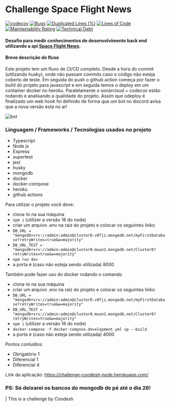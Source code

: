 # Challenge Space Flight News

[![codecov](https://codecov.io/gh/LeoAntunesBrombilla/challenge/branch/main/graph/badge.svg?token=3NSCM4OGJG)](https://codecov.io/gh/LeoAntunesBrombilla/challenge)
[![Bugs](https://sonarcloud.io/api/project_badges/measure?project=LeoAntunesBrombilla_challenge&metric=bugs)](https://sonarcloud.io/summary/new_code?id=LeoAntunesBrombilla_challenge)
[![Duplicated Lines (%)](https://sonarcloud.io/api/project_badges/measure?project=LeoAntunesBrombilla_challenge&metric=duplicated_lines_density)](https://sonarcloud.io/summary/new_code?id=LeoAntunesBrombilla_challenge)
[![Lines of Code](https://sonarcloud.io/api/project_badges/measure?project=LeoAntunesBrombilla_challenge&metric=ncloc)](https://sonarcloud.io/summary/new_code?id=LeoAntunesBrombilla_challenge)
[![Maintainability Rating](https://sonarcloud.io/api/project_badges/measure?project=LeoAntunesBrombilla_challenge&metric=sqale_rating)](https://sonarcloud.io/summary/new_code?id=LeoAntunesBrombilla_challenge)
[![Technical Debt](https://sonarcloud.io/api/project_badges/measure?project=LeoAntunesBrombilla_challenge&metric=sqale_index)](https://sonarcloud.io/summary/new_code?id=LeoAntunesBrombilla_challenge)


#### Desafio para medir conhecimentos de desenvolvimento back end utilizando a api [Space Flight News](https://api.spaceflightnewsapi.net/v3/documentation). 

#### Breve descrição do fluxo

Este projeto tem um fluxo de CI/CD completo. Desde a hora do commit (utilizando husky), onde não passam commits caso o código não esteja coberto de teste. Em seguida do push o github action começa por fazer o build do projeto para javascript e em seguida temos o deploy em um container docker no heroku. Paralelamente o sonarcloud + codecov estão rodando e analisando a qualidade do projeto. Assim que odeploy é finalizado um web hook foi definido de forma que um bot no discord avisa que a nova versão está no ar!

![bot](https://user-images.githubusercontent.com/76003107/150691328-c48e509a-44fb-4aa4-8c47-de20fc6bed3b.png)

### Linguagem / Frameworks / Tecnologias usados no projeto

- Typescript
- Node js
- Express 
- supertest
- jest
- husky
- mongodb
- docker
- docker-compose
- heroku
- github actions

Para utilizar o projeto você deve:

- clona-lo na sua máquina
- `npm i` (utilizer  a versão 16 do node)
- criar um arquivo .env na raiz do projeto e colocar os seguintes links: 
- `DB_URL = "mongodb+srv://admin:admin@cluster0.v0fjz.mongodb.net/myFirstDatabase?retryWrites=true&w=majority"`
- `DB_URL_TEST = "mongodb+srv://admin:admin@cluster0.muun2.mongodb.net/Cluster0?retryWrites=true&w=majority"`
- `npm run dev`
- a porta é (caso não esteja sendo utilizada) 8000

Também pode fazer uso do docker rodando o comando

- clona-lo na sua máquina
- criar um arquivo .env na raiz do projeto e colocar os seguintes links: 
- `DB_URL = "mongodb+srv://admin:admin@cluster0.v0fjz.mongodb.net/myFirstDatabase?retryWrites=true&w=majority"`
- `DB_URL_TEST = "mongodb+srv://admin:admin@cluster0.muun2.mongodb.net/Cluster0?retryWrites=true&w=majority"`
- `npm i` (utilizer  a versão 16 do node)
- `docker-compose -f docker-compose.development.yml up --build`
- a porta é (caso não esteja sendo utilizada) 4000

Pontos conluídos: 

* Obrigatório 1
* Diferencial 1
* Diferencial 4

Link da aplicação: https://challenge-coodesh-node.herokuapp.com/

### PS: Só deixarei os bancos do mongodb de pé até o dia 26!

| This is a challenge by Coodesh

